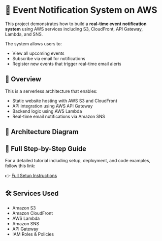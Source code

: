 # 📨 Event Notification System on AWS

This project demonstrates how to build a **real-time event notification system** using AWS services including S3, CloudFront, API Gateway, Lambda, and SNS.

The system allows users to:
- View all upcoming events
- Subscribe via email for notifications
- Register new events that trigger real-time email alerts


## 📌 Overview

This is a serverless architecture that enables:
- Static website hosting with AWS S3 and CloudFront
- API integration using AWS API Gateway
- Backend logic using AWS Lambda
- Real-time email notifications via Amazon SNS



## 🧭 Architecture Diagram
[](https://github.com/kkarki7120/Devops-project-event-announcement-system/blob/main/sns_arch.png)


## 📖 Full Step-by-Step Guide

For a detailed tutorial including setup, deployment, and code examples, follow this link:

👉 [Full Setup Instructions](https://github.com/kkarki7120/Devops-project-event-announcement-system/)



## 🛠️ Services Used

- Amazon S3  
- Amazon CloudFront  
- AWS Lambda  
- Amazon SNS  
- API Gateway  
- IAM Roles & Policies

